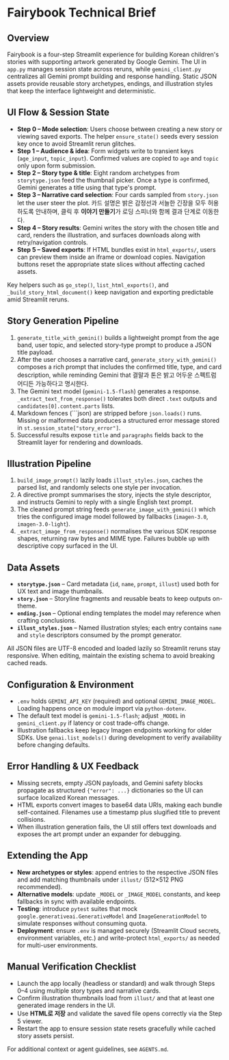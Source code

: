 # Fairybook Technical Brief

## Overview
Fairybook is a four-step Streamlit experience for building Korean children's stories with supporting artwork generated by Google Gemini. The UI in `app.py` manages session state across reruns, while `gemini_client.py` centralizes all Gemini prompt building and response handling. Static JSON assets provide reusable story archetypes, endings, and illustration styles that keep the interface lightweight and deterministic.

## UI Flow & Session State
- **Step 0 – Mode selection**: Users choose between creating a new story or viewing saved exports. The helper `ensure_state()` seeds every session key once to avoid Streamlit rerun glitches.
- **Step 1 – Audience & idea**: Form widgets write to transient keys (`age_input`, `topic_input`). Confirmed values are copied to `age` and `topic` only upon form submission.
- **Step 2 – Story type & title**: Eight random archetypes from `storytype.json` feed the thumbnail picker. Once a type is confirmed, Gemini generates a title using that type's prompt.
- **Step 3 – Narrative card selection**: Four cards sampled from `story.json` let the user steer the plot. 카드 설명은 밝은 감정선과 서늘한 긴장을 모두 허용하도록 안내하며, 클릭 후 **이야기 만들기**가 로딩 스피너와 함께 결과 단계로 이동한다.
- **Step 4 – Story results**: Gemini writes the story with the chosen title and card, renders the illustration, and surfaces downloads along with retry/navigation controls.
- **Step 5 – Saved exports**: If HTML bundles exist in `html_exports/`, users can preview them inside an iframe or download copies. Navigation buttons reset the appropriate state slices without affecting cached assets.

Key helpers such as `go_step()`, `list_html_exports()`, and `_build_story_html_document()` keep navigation and exporting predictable amid Streamlit reruns.

## Story Generation Pipeline
1. `generate_title_with_gemini()` builds a lightweight prompt from the age band, user topic, and selected story-type prompt to produce a JSON title payload.
2. After the user chooses a narrative card, `generate_story_with_gemini()` composes a rich prompt that includes the confirmed title, type, and card description, while reminding Gemini that 결말과 톤은 밝고 어두운 스펙트럼 어디든 가능하다고 명시한다.
3. The Gemini text model (`gemini-1.5-flash`) generates a response. `_extract_text_from_response()` tolerates both direct `.text` outputs and `candidates[0].content.parts` lists.
4. Markdown fences (```json) are stripped before `json.loads()` runs. Missing or malformed data produces a structured error message stored in `st.session_state["story_error"]`.
5. Successful results expose `title` and `paragraphs` fields back to the Streamlit layer for rendering and downloads.

## Illustration Pipeline
1. `build_image_prompt()` lazily loads `illust_styles.json`, caches the parsed list, and randomly selects one style per invocation.
2. A directive prompt summarises the story, injects the style descriptor, and instructs Gemini to reply with a single English text prompt.
3. The cleaned prompt string feeds `generate_image_with_gemini()` which tries the configured image model followed by fallbacks (`imagen-3.0`, `imagen-3.0-light`).
4. `_extract_image_from_response()` normalises the various SDK response shapes, returning raw bytes and MIME type. Failures bubble up with descriptive copy surfaced in the UI.

## Data Assets
- **`storytype.json`** – Card metadata (`id`, `name`, `prompt`, `illust`) used both for UX text and image thumbnails.
- **`story.json`** – Storyline fragments and reusable beats to keep outputs on-theme.
- **`ending.json`** – Optional ending templates the model may reference when crafting conclusions.
- **`illust_styles.json`** – Named illustration styles; each entry contains `name` and `style` descriptors consumed by the prompt generator.

All JSON files are UTF-8 encoded and loaded lazily so Streamlit reruns stay responsive. When editing, maintain the existing schema to avoid breaking cached reads.

## Configuration & Environment
- `.env` holds `GEMINI_API_KEY` (required) and optional `GEMINI_IMAGE_MODEL`. Loading happens once on module import via `python-dotenv`.
- The default text model is `gemini-1.5-flash`; adjust `_MODEL` in `gemini_client.py` if latency or cost trade-offs change.
- Illustration fallbacks keep legacy Imagen endpoints working for older SDKs. Use `genai.list_models()` during development to verify availability before changing defaults.

## Error Handling & UX Feedback
- Missing secrets, empty JSON payloads, and Gemini safety blocks propagate as structured `{"error": ...}` dictionaries so the UI can surface localized Korean messages.
- HTML exports convert images to base64 data URIs, making each bundle self-contained. Filenames use a timestamp plus slugified title to prevent collisions.
- When illustration generation fails, the UI still offers text downloads and exposes the art prompt under an expander for debugging.

## Extending the App
- **New archetypes or styles**: append entries to the respective JSON files and add matching thumbnails under `illust/` (512×512 PNG recommended).
- **Alternative models**: update `_MODEL` or `_IMAGE_MODEL` constants, and keep fallbacks in sync with available endpoints.
- **Testing**: introduce `pytest` suites that mock `google.generativeai.GenerativeModel` and `ImageGenerationModel` to simulate responses without consuming quota.
- **Deployment**: ensure `.env` is managed securely (Streamlit Cloud secrets, environment variables, etc.) and write-protect `html_exports/` as needed for multi-user environments.

## Manual Verification Checklist
- Launch the app locally (headless or standard) and walk through Steps 0–4 using multiple story types and narrative cards.
- Confirm illustration thumbnails load from `illust/` and that at least one generated image renders in the UI.
- Use **HTML로 저장** and validate the saved file opens correctly via the Step 5 viewer.
- Restart the app to ensure session state resets gracefully while cached story assets persist.

For additional context or agent guidelines, see `AGENTS.md`.
